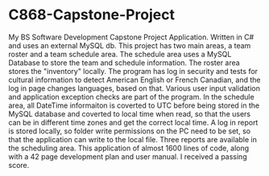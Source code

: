 # C868-Capstone-Project
My BS Software Development Capstone Project Application. Written in C# and uses an external MySQL db. This project has two main areas, a team roster and a team schedule area. The schedule area uses a MySQL Database to store the team and schedule information. The roster area stores the "inventory" locally. The program has log in security and tests for cultural information to detect American English or French Canadian, and the log in page changes languages, based on that. Various user input validation and application exception checks are part of the program. In the schedule area, all DateTime informaiton is coverted to UTC before being stored in the MySQL database and coverted to local time when read, so that the users can be in different time zones and get the correct local time. A log in report is stored locally, so folder write permissions on the PC need to be set, so that the application can write to the local file. Three reports are available in the scheduling area. This application of almost 1600 lines of code, along with a 42 page development plan and user manual. I received a passing score.

